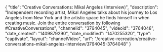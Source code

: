 {
    "title": "Creative Conversations: Mikal Angeles (Interview)",
    "description": "Independent recording artist, Mikal Angeles talks about his journey to Los Angeles from New York and the artistic space he finds himself in when creating music. Join the entire conversation by following #CreativeConversations",
    "channelid": "3764045",
    "videoid": "3764048",
    "date_created": "1409879290",
    "date_modified": "1470255320",
    "type": "captivate",
    "layout": "channelVideo",
    "url": "\/creative-recreation\/creative-conversations-mikal-angeles-interview\/3764045-3764048"
}